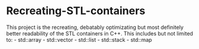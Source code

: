 # Recreating-STL-containers
This project is the recreating, debatably optimizating but most definitely better readability of the STL containers in C++.
This includes but not limited to:
      - std::array
      - std::vector
      - std::list
      - std::stack
      - std::map
